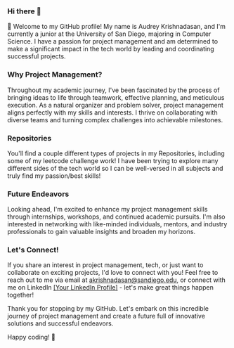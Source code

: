 ### Hi there 👋

👋 Welcome to my GitHub profile! My name is Audrey Krishnadasan, and I'm currently a junior at the University of San Diego, majoring in Computer Science. I have a passion for project management and am determined to make a significant impact in the tech world by leading and coordinating successful projects.

### Why Project Management?

Throughout my academic journey, I've been fascinated by the process of bringing ideas to life through teamwork, effective planning, and meticulous execution. As a natural organizer and problem solver, project management aligns perfectly with my skills and interests. I thrive on collaborating with diverse teams and turning complex challenges into achievable milestones.


### Repositories

You'll find a couple different types of projects in my Repositories, including some of my leetcode challenge work! I have been trying to explore many different sides of the tech world so I can be well-versed in all subjects and truly find my passion/best skills!

### Future Endeavors

Looking ahead, I'm excited to enhance my project management skills through internships, workshops, and continued academic pursuits. I'm also interested in networking with like-minded individuals, mentors, and industry professionals to gain valuable insights and broaden my horizons.

### Let's Connect!

If you share an interest in project management, tech, or just want to collaborate on exciting projects, I'd love to connect with you! Feel free to reach out to me via email at akrishnadasan@sandiego.edu, or connect with me on LinkedIn [[Your LinkedIn Profile]](https://www.linkedin.com/in/audrey-krishnadasan-27526024b/) - let's make great things happen together!

Thank you for stopping by my GitHub. Let's embark on this incredible journey of project management and create a future full of innovative solutions and successful endeavors.

Happy coding! 🚀


<!--
**AudreyKrishnadasan/audreykrishnadasan** is a ✨ _special_ ✨ repository because its `README.md` (this file) appears on your GitHub profile.

Here are some ideas to get you started:

- 🔭 I’m currently working on ...
- 🌱 I’m currently learning ...
- 👯 I’m looking to collaborate on ...
- 🤔 I’m looking for help with ...
- 💬 Ask me about ...
- 📫 How to reach me: ...
- 😄 Pronouns: ...
- ⚡ Fun fact: ...
-->

